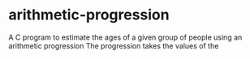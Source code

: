 # arithmetic-progression
A C program to  estimate the ages of a given group of people using an arithmetic progression
The progression takes the values of the

